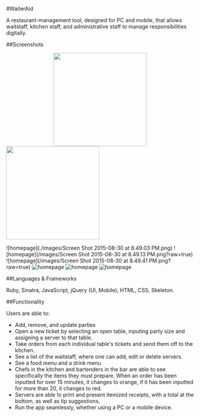 #WaiterAid


A restaurant-management tool, designed for PC and mobile, that allows waitstaff, kitchen staff, and administrative staff to manage responsibilities digitally.




##Screenshots

<div style="text-align:center;">
<img src="images/Screen Shot 2015-08-30 at 8.48.40 PM.png" width="250px">
</div>

<img src="images/Screen Shot 2015-08-30 at 8.48.40 PM.png" width="250px">


![homepage](./images/Screen Shot 2015-08-30 at 8.49.03 PM.png)
![homepage](/images/Screen Shot 2015-08-30 at 8.49.13 PM.png?raw=true)
![homepage](/images/Screen Shot 2015-08-30 at 8.49.41 PM.png?raw=true)
![homepage](/images/IMG_1049.PNG?raw=true)
![homepage](/images/IMG_1050.PNG?raw=true)
![homepage](/images/IMG_1051.PNG?raw=true)


##Languages & Frameworks

Ruby, Sinatra, JavaScript, jQuery (UI, Mobile), HTML, CSS, Skeleton.

##Functionality

Users are able to:
- Add, remove, and update parties
- Open a new ticket by selecting an open table, inputing party size and assigning a server to that table.
- Take orders from each individual table's tickets and send them off to the kitchen.
- See a list of the waitstaff, where one can add, edit or delete servers.
- See a food menu and a drink menu
- Chefs in the kitchen and bartenders in the bar are able to see specifically the items they must prepare. When an order has been inputted for over 15 minutes, it changes to orange, if it has been inputted for more than 20, it changes to red.
- Servers are able to print and present itemized receipts, with a total at the bottom, as well as tip suggestions.
- Run the app seamlessly, whether using a PC or a mobile device.
